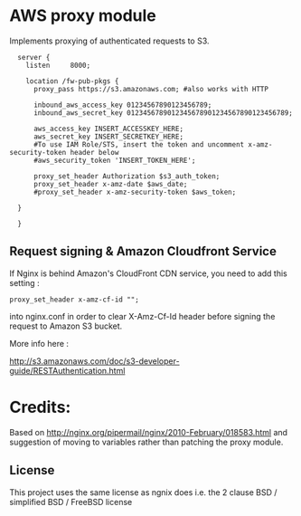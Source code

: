 AWS proxy module
================

Implements proxying of authenticated requests to S3.

```nginx
  server {
    listen     8000;

    location /fw-pub-pkgs {
      proxy_pass https://s3.amazonaws.com; #also works with HTTP

      inbound_aws_access_key 01234567890123456789;
      inbound_aws_secret_key 0123456789012345678901234567890123456789;

      aws_access_key INSERT_ACCESSKEY_HERE;
      aws_secret_key INSERT_SECRETKEY_HERE;
      #To use IAM Role/STS, insert the token and uncomment x-amz-security-token header below
      #aws_security_token 'INSERT_TOKEN_HERE';

      proxy_set_header Authorization $s3_auth_token;
      proxy_set_header x-amz-date $aws_date;
      #proxy_set_header x-amz-security-token $aws_token;

  }

  }
```

Request signing & Amazon Cloudfront Service
-------------------------------------------


If Nginx is behind Amazon's CloudFront CDN service, you need to add this setting : 

```nginx
proxy_set_header x-amz-cf-id "";
```

into nginx.conf in order to clear X-Amz-Cf-Id header before signing the request to Amazon S3 bucket.


More info here : 

http://s3.amazonaws.com/doc/s3-developer-guide/RESTAuthentication.html


Credits:
========
Based on http://nginx.org/pipermail/nginx/2010-February/018583.html and suggestion of moving to variables rather than patching the proxy module.

License
-------
This project uses the same license as ngnix does i.e. the 2 clause BSD / simplified BSD / FreeBSD license
